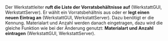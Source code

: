 Der Werkstattleiter **ruft die Liste der Vorratsbehältnisse auf** (WerkstattGUI, WerkstattServer). Er wählt ein Vorratsbehältnis aus oder er **legt einen neuen Eintrag an** (WerkstattGUI, WerkstattServer). Dazu benötigt er die Kennung. Materialart und Anzahl werden danach eingetragen, dazu wird die gleiche Funktion wie bei der Änderung genutzt: **Materialart und Anzahl  eintragen** (WerkstattGUI, WerkstattServer).
